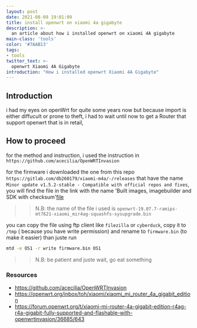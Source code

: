 ```yaml
---
layout: post
date: 2021-08-09 19:01:09
title: install openwrt on xiaomi 4a gigabyte
description: >-
  an article about how i installed openwrt on xiaomi 4A gigabyte
main-class: 'tools'
color: '#7AAB13'
tags:
- tools
twitter_text: >-
  openwrt Xiaomi 4A Gigabyte
introduction: "How i installed openwrt Xiaomi 4A Gigabyte"
---
```

## Introduction

i had my eyes on openWrt for quite some years now but because import is either diffucult or  prone to theft, i had to wait until now to get a Router that support openwrt that is in retail,



## How to proceed

for the method and instruction, i used the instruction in `https://github.com/acecilia/OpenWRTInvasion`

for the firmware i downloaded the one from this repo `https://gitlab.com/db260179/xiaomi-m4a/-/releases` that have the name `Minor update v1.5.2-stable - Compatible with official repos and fixes`, you will find the file in the link with the name 'Built images, imagebuilder and SDK with checksum'[file](https://workupload.com/archive/fzuCpEVX)

>> N.B: the name of the file i used is `openwrt-19.07.7-ramips-mt7621-xiaomi_mir4ag-squashfs-sysupgrade.bin`

you can copy the file using ftp client like `filezilla` or `cyberduck`, copy it to `/tmp` ( because you have write permission) and rename to `firmware.bin` (to make it easier) than juste run

```BASH
mtd -e OS1 -r write firmware.bin OS1
```

>> N.B: be patient and juste wait, go eat something


### Resources
* https://github.com/acecilia/OpenWRTInvasion
* https://openwrt.org/inbox/toh/xiaomi/xiaomi_mi_router_4a_gigabit_edition
* https://forum.openwrt.org/t/xiaomi-mi-router-4a-gigabit-edition-r4ag-r4a-gigabit-fully-supported-and-flashable-with-openwrtinvasion/36685/643
